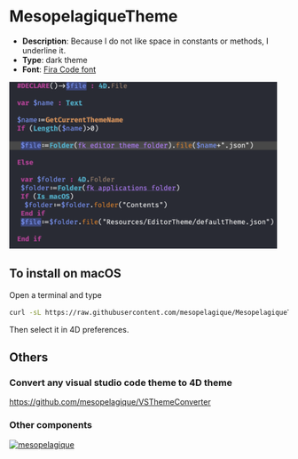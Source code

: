 # MesopelagiqueTheme

* **Description**: Because I do not like space in constants or methods, I underline it.
* **Type**: dark theme
* **Font**: [Fira Code font](https://github.com/tonsky/FiraCode/releases)

<img src="Screenshot.png" height=300 />

## To install on macOS

Open a terminal and type

```bash
curl -sL https://raw.githubusercontent.com/mesopelagique/MesopelagiqueTheme/main/MesopelagiqueTheme.json -o $HOME/Library/Application\ Support/4D/4DEditorTheme/MesopelagiqueTheme.json
```

Then select it in 4D preferences.

## Others

### Convert any visual studio code theme to 4D theme

https://github.com/mesopelagique/VSThemeConverter

### Other components

[<img src="https://mesopelagique.github.io/quatred.png" alt="mesopelagique"/>](https://mesopelagique.github.io/)

